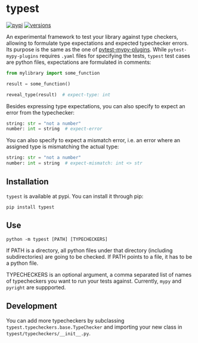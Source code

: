 # typest

[![pypi](https://img.shields.io/pypi/v/typest.svg)](https://pypi.python.org/pypi/typest)
[![versions](https://img.shields.io/pypi/pyversions/typest.svg)](https://github.com/jonathan-scholbach/typest)

An experimental framework to test your library against type checkers, allowing
to formulate type expectations and expected typechecker errors. Its purpose is
the same as the one of
[pytest-mypy-plugins](https://pypi.org/project/pytest-mypy-plugins/). While
`pytest-mypy-plugins` requires `.yaml` files for specifying the tests, `typest`
test cases are python files, expectations are formulated in comments:


```Python
from mylibrary import some_function

result = some_function()

reveal_type(result)  # expect-type: int
```


Besides expressing type expectations, you can also specify to expect an error
from the typechecker:

```Python
string: str = "not a number"
number: int = string  # expect-error
```


You can also specify to expect a mismatch error, i.e. an error where an assigned
type is mismatching the actual type:

```Python
string: str = "not a number"
number: int = string  # expect-mismatch: int <> str
```

## Installation

`typest` is available at pypi. You can install it through pip:

    pip install typest


## Use

    python -m typest [PATH] [TYPECHECKERS]

If PATH is a directory, all python files under that directory (including
subdirectories) are going to be checked. If PATH points to a file, it has to be
a python file. 

TYPECHECKERS is an optional argument, a comma separated list of names of
typecheckers you want to run your tests against. Currently, `mypy` and `pyright`
are suppported.


## Development

You can add more typecheckers by subclassing
`typest.typecheckers.base.TypeChecker` and importing your new class in
`typest/typecheckers/__init__.py`.
